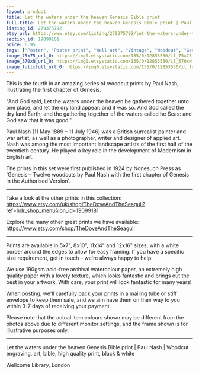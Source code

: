 ```yaml
---
layout: product
title: Let the waters under the heaven Genesis Bible print 
full-title: Let the waters under the heaven Genesis Bible print | Paul Nash | Woodcut engraving, art, bible, high quality print, black & white
listing_id: 279375792
etsy_url: https://www.etsy.com/listing/279375792/let-the-waters-under-the-heaven-genesis?utm_source=thedoveandtheseagull&utm_medium=api&utm_campaign=api
section_id: 19099181
price: 6.95
tags: ["Poster", "Poster print", "Wall art", "Vintage", "Woodcut", "Genesis", "Black and white", "Bible", "Paul Nash", "Engraving", "Creation", "Modern art", "High quality print"]
image_75x75_url_0: https://img0.etsystatic.com/135/0/12853550/il_75x75.971237028_isfl.jpg
image_570xN_url_0: https://img0.etsystatic.com/135/0/12853550/il_570xN.971237028_isfl.jpg
image_fullxfull_url_0: https://img0.etsystatic.com/135/0/12853550/il_fullxfull.971237028_isfl.jpg
---
```

This is the fourth in an amazing series of woodcut prints by Paul Nash, illustrating the first chapter of Genesis.

&quot;And God said, Let the waters under the heaven be gathered together unto one place, and let the dry land appear: and it was so. And God called the dry land Earth; and the gathering together of the waters called he Seas: and God saw that it was good.&quot;

Paul Nash (11 May 1889 – 11 July 1946) was a British surrealist painter and war artist, as well as a photographer, writer and designer of applied art. Nash was among the most important landscape artists of the first half of the twentieth century. He played a key role in the development of Modernism in English art.

The prints in this set were first published in 1924 by Nonesuch Press as &#39;Genesis – Twelve woodcuts by Paul Nash with the first chapter of Genesis in the Authorised Version&#39;.

---

Take a look at the other prints in this collection: https://www.etsy.com/uk/shop/TheDoveAndTheSeagull?ref=hdr_shop_menu§ion_id=19099181

Explore the many other great prints we have available: https://www.etsy.com/shop/TheDoveAndTheSeagull

---

Prints are available in 5x7&quot;, 8x10&quot;, 11x14&quot; and 12x16&quot; sizes, with a white border around the edges to allow for easy framing. If you have a specific size requirement, get in touch – we&#39;re always happy to help.

We use 190gsm acid-free archival watercolour paper, an extremely high quality paper with a lovely texture, which looks fantastic and brings out the best in your artwork. With care, your print will look fantastic for many years!

When posting, we&#39;ll carefully pack your prints in a mailing tube or stiff envelope to keep them safe, and we aim have them on their way to you within 3-7 days of receiving your payment.

Please note that the actual item colours shown may be different from the photos above due to different monitor settings, and the frame shown is for illustrative purposes only.

---

Let the waters under the heaven Genesis Bible print | Paul Nash | Woodcut engraving, art, bible, high quality print, black & white

Wellcome Library, London
